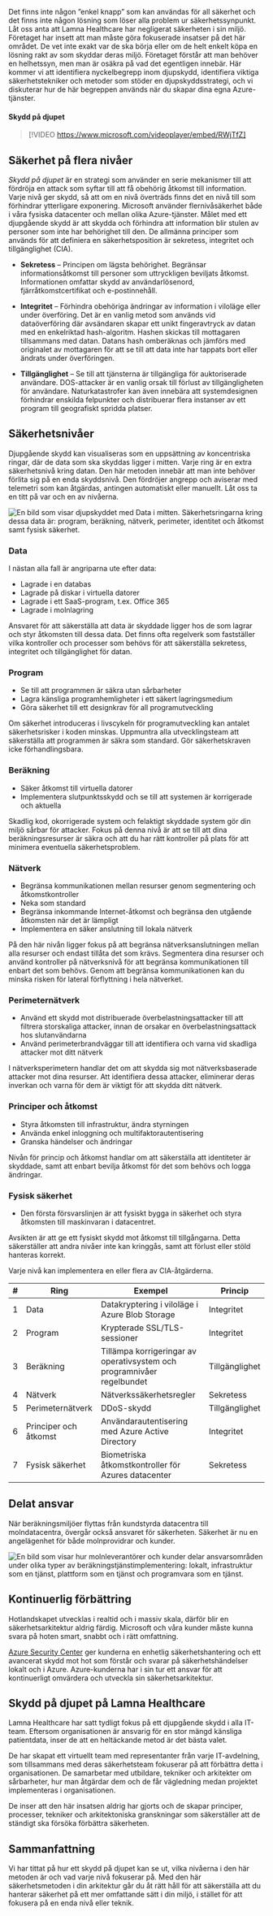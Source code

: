 Det finns inte någon ”enkel knapp” som kan användas för all säkerhet och det finns inte någon lösning som löser alla problem ur säkerhetssynpunkt. Låt oss anta att Lamna Healthcare har negligerat säkerheten i sin miljö. Företaget har insett att man måste göra fokuserade insatser på det här området. De vet inte exakt var de ska börja eller om de helt enkelt köpa en lösning rakt av som skyddar deras miljö. Företaget förstår att man behöver en helhetssyn, men man är osäkra på vad det egentligen innebär. Här kommer vi att identifiera nyckelbegrepp inom djupskydd, identifiera viktiga säkerhetstekniker och metoder som stöder en djupskyddsstrategi, och vi diskuterar hur de här begreppen används när du skapar dina egna Azure-tjänster.

#### <a name="defense-in-depth"></a>Skydd på djupet

> [!VIDEO https://www.microsoft.com/videoplayer/embed/RWjTfZ]

## <a name="a-layered-approach-to-security"></a>Säkerhet på flera nivåer

*Skydd på djupet* är en strategi som använder en serie mekanismer till att fördröja en attack som syftar till att få obehörig åtkomst till information. Varje nivå ger skydd, så att om en nivå överträds finns det en nivå till som förhindrar ytterligare exponering. Microsoft använder flernivåsäkerhet både i våra fysiska datacenter och mellan olika Azure-tjänster. Målet med ett djupgående skydd är att skydda och förhindra att information blir stulen av personer som inte har behörighet till den. De allmänna principer som används för att definiera en säkerhetsposition är sekretess, integritet och tillgänglighet (CIA).

- __Sekretess__ – Principen om lägsta behörighet. Begränsar informationsåtkomst till personer som uttryckligen beviljats åtkomst. Informationen omfattar skydd av användarlösenord, fjärråtkomstcertifikat och e-postinnehåll.

- __Integritet__ – Förhindra obehöriga ändringar av information i viloläge eller under överföring. Det är en vanlig metod som används vid dataöverföring där avsändaren skapar ett unikt fingeravtryck av datan med en enkelriktad hash-algoritm. Hashen skickas till mottagaren tillsammans med datan. Datans hash omberäknas och jämförs med originalet av mottagaren för att se till att data inte har tappats bort eller ändrats under överföringen.

- __Tillgänglighet__ – Se till att tjänsterna är tillgängliga för auktoriserade användare. DOS-attacker är en vanlig orsak till förlust av tillgängligheten för användare. Naturkatastrofer kan även innebära att systemdesignen förhindrar enskilda felpunkter och distribuerar flera instanser av ett program till geografiskt spridda platser.

## <a name="security-layers"></a>Säkerhetsnivåer

Djupgående skydd kan visualiseras som en uppsättning av koncentriska ringar, där de data som ska skyddas ligger i mitten. Varje ring är en extra säkerhetsnivå kring datan. Den här metoden innebär att man inte behöver förlita sig på en enda skyddsnivå. Den fördröjer angrepp och aviserar med telemetri som kan åtgärdas, antingen automatiskt eller manuellt. Låt oss ta en titt på var och en av nivåerna.

![En bild som visar djupskyddet med Data i mitten. Säkerhetsringarna kring dessa data är: program, beräkning, nätverk, perimeter, identitet och åtkomst samt fysisk säkerhet.](../media/defense_in_depth_layers_small.PNG)

### <a name="data"></a>Data

I nästan alla fall är angriparna ute efter data:

- Lagrade i en databas
- Lagrade på diskar i virtuella datorer
- Lagrade i ett SaaS-program, t.ex. Office 365
- Lagrade i molnlagring

Ansvaret för att säkerställa att data är skyddade ligger hos de som lagrar och styr åtkomsten till dessa data. Det finns ofta regelverk som fastställer vilka kontroller och processer som behövs för att säkerställa sekretess, integritet och tillgänglighet för datan.

### <a name="applications"></a>Program

- Se till att programmen är säkra utan sårbarheter
- Lagra känsliga programhemligheter i ett säkert lagringsmedium
- Göra säkerhet till ett designkrav för all programutveckling

Om säkerhet introduceras i livscykeln för programutveckling kan antalet säkerhetsrisker i koden minskas. Uppmuntra alla utvecklingsteam att säkerställa att programmen är säkra som standard. Gör säkerhetskraven icke förhandlingsbara.

### <a name="compute"></a>Beräkning

- Säker åtkomst till virtuella datorer
- Implementera slutpunktsskydd och se till att systemen är korrigerade och aktuella

Skadlig kod, okorrigerade system och felaktigt skyddade system gör din miljö sårbar för attacker. Fokus på denna nivå är att se till att dina beräkningsresurser är säkra och att du har rätt kontroller på plats för att minimera eventuella säkerhetsproblem.

### <a name="networking"></a>Nätverk

- Begränsa kommunikationen mellan resurser genom segmentering och åtkomstkontroller
- Neka som standard
- Begränsa inkommande Internet-åtkomst och begränsa den utgående åtkomsten när det är lämpligt
- Implementera en säker anslutning till lokala nätverk

På den här nivån ligger fokus på att begränsa nätverksanslutningen mellan alla resurser och endast tillåta det som krävs. Segmentera dina resurser och använd kontroller på nätverksnivå för att begränsa kommunikationen till enbart det som behövs. Genom att begränsa kommunikationen kan du minska risken för lateral förflyttning i hela nätverket.

### <a name="perimeter"></a>Perimeternätverk

- Använd ett skydd mot distribuerade överbelastningsattacker till att filtrera storskaliga attacker, innan de orsakar en överbelastningsattack hos slutanvändarna
- Använd perimeterbrandväggar till att identifiera och varna vid skadliga attacker mot ditt nätverk

I nätverksperimetern handlar det om att skydda sig mot nätverksbaserade attacker mot dina resurser. Att identifiera dessa attacker, eliminerar deras inverkan och varna för dem är viktigt för att skydda ditt nätverk.

### <a name="policies--access"></a>Principer och åtkomst

- Styra åtkomsten till infrastruktur, ändra styrningen
- Använda enkel inloggning och multifaktorautentisering
- Granska händelser och ändringar

Nivån för princip och åtkomst handlar om att säkerställa att identiteter är skyddade, samt att enbart bevilja åtkomst för det som behövs och logga ändringar.

### <a name="physical-security"></a>Fysisk säkerhet

- Den första försvarslinjen är att fysiskt bygga in säkerhet och styra åtkomsten till maskinvaran i datacentret.

Avsikten är att ge ett fysiskt skydd mot åtkomst till tillgångarna. Detta säkerställer att andra nivåer inte kan kringgås, samt att förlust eller stöld hanteras korrekt.

Varje nivå kan implementera en eller flera av CIA-åtgärderna.

|#|Ring|Exempel|Princip
|---|---|---|---|
|1|Data|Datakryptering i viloläge i Azure Blob Storage|Integritet|
|2|Program|Krypterade SSL/TLS-sessioner|Integritet|
|3|Beräkning|Tillämpa korrigeringar av operativsystem och programnivåer regelbundet|Tillgänglighet|
|4|Nätverk|Nätverkssäkerhetsregler|Sekretess|
|5|Perimeternätverk|DDoS-skydd|Tillgänglighet|
|6|Principer och åtkomst|Användarautentisering med Azure Active Directory|Integritet|
|7|Fysisk säkerhet|Biometriska åtkomstkontroller för Azures datacenter|Sekretess|

## <a name="shared-responsibilities"></a>Delat ansvar

När beräkningsmiljöer flyttas från kundstyrda datacentra till molndatacentra, övergår också ansvaret för säkerheten. Säkerhet är nu en angelägenhet för både molnprovidrar och kunder.

![En bild som visar hur molnleverantörer och kunder delar ansvarsområden under olika typer av beräkningstjänstimplementering: lokalt, infrastruktur som en tjänst, plattform som en tjänst och programvara som en tjänst. ](../media/shared_responsibilities.png)

## <a name="continuous-improvement"></a>Kontinuerlig förbättring

Hotlandskapet utvecklas i realtid och i massiv skala, därför blir en säkerhetsarkitektur aldrig färdig. Microsoft och våra kunder måste kunna svara på hoten smart, snabbt och i rätt omfattning.

[Azure Security Center](https://azure.microsoft.com/services/security-center/) ger kunderna en enhetlig säkerhetshantering och ett avancerat skydd mot hot som förstår och svarar på säkerhetshändelser lokalt och i Azure. Azure-kunderna har i sin tur ett ansvar för att kontinuerligt omvärdera och utveckla sin säkerhetsarkitektur.

## <a name="defense-in-depth-at-lamna-healthcare"></a>Skydd på djupet på Lamna Healthcare

Lamna Healthcare har satt tydligt fokus på ett djupgående skydd i alla IT-team. Eftersom organisationen är ansvarig för en stor mängd känsliga patientdata, inser de att en heltäckande metod är det bästa valet. 

De har skapat ett virtuellt team med representanter från varje IT-avdelning, som tillsammans med deras säkerhetsteam fokuserar på att förbättra detta i organisationen. De samarbetar med utbildare, tekniker och arkitekter om sårbarheter, hur man åtgärdar dem och de får vägledning medan projektet implementeras i organisationen.

De inser att den här insatsen aldrig har gjorts och de skapar principer, processer, tekniker och arkitektoniska granskningar som säkerställer att de ständigt ska försöka förbättra säkerheten.

## <a name="summary"></a>Sammanfattning

Vi har tittat på hur ett skydd på djupet kan se ut, vilka nivåerna i den här metoden är och vad varje nivå fokuserar på. Med den här säkerhetsmetoden i din arkitektur går du åt rätt håll för att säkerställa att du hanterar säkerhet på ett mer omfattande sätt i din miljö, i stället för att fokusera på en enda nivå eller teknik.